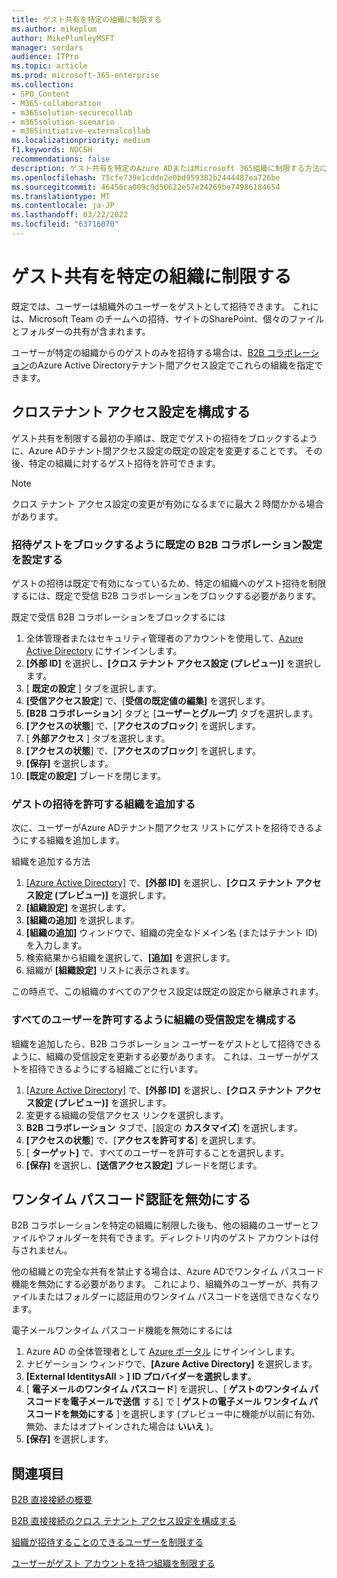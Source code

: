 ```yaml
---
title: ゲスト共有を特定の組織に制限する
ms.author: mikeplum
author: MikePlumleyMSFT
manager: serdars
audience: ITPro
ms.topic: article
ms.prod: microsoft-365-enterprise
ms.collection:
- SPO_Content
- M365-collaboration
- m365solution-securecollab
- m365solution-scenario
- m365initiative-externalcollab
ms.localizationpriority: medium
f1.keywords: NOCSH
recommendations: false
description: ゲスト共有を特定のAzure ADまたはMicrosoft 365組織に制限する方法について説明します。
ms.openlocfilehash: 75cfe739e1cdde2e0bd959382b2444487ea726be
ms.sourcegitcommit: 46456ca009c9d50622e57e24269be74986184654
ms.translationtype: MT
ms.contentlocale: ja-JP
ms.lasthandoff: 03/22/2022
ms.locfileid: "63716070"
---
```

# <a name="limit-guest-sharing-to-specific-organizations"></a>ゲスト共有を特定の組織に制限する

既定では、ユーザーは組織外のユーザーをゲストとして招待できます。 これには、Microsoft Team のチームへの招待、サイトのSharePoint、個々のファイルとフォルダーの共有が含まれます。

ユーザーが特定の組織からのゲストのみを招待する場合は、[B2B コラボレーション](/azure/active-directory/external-identities/what-is-b2b)のAzure Active Directoryテナント間アクセス設定でこれらの組織を指定できます。

## <a name="configure-cross-tenant-access-settings"></a>クロステナント アクセス設定を構成する

ゲスト共有を制限する最初の手順は、既定でゲストの招待をブロックするように、Azure ADテナント間アクセス設定の既定の設定を変更することです。 その後、特定の組織に対するゲスト招待を許可できます。

> [!NOTE]
> クロス テナント アクセス設定の変更が有効になるまでに最大 2 時間かかる場合があります。

### <a name="set-the-default-b2b-collaboration-settings-to-block-inviting-guests"></a>招待ゲストをブロックするように既定の B2B コラボレーション設定を設定する

ゲストの招待は既定で有効になっているため、特定の組織へのゲスト招待を制限するには、既定で受信 B2B コラボレーションをブロックする必要があります。

既定で受信 B2B コラボレーションをブロックするには
1. 全体管理者またはセキュリティ管理者のアカウントを使用して、[Azure Active Directory](https://aad.portal.azure.com) にサインインします。
1. **[外部 ID]** を選択し、**[クロス テナント アクセス設定 (プレビュー)]** を選択します。
1. [ **既定の設定** ] タブを選択します。
1. **[受信アクセス設定**] で、[**受信の既定値の編集]** を選択します。
1. **[B2B コラボレーション**] タブと [**ユーザーとグループ**] タブを選択します。
1. **[アクセスの状態**] で、[**アクセスのブロック**] を選択します。
1. [ **外部アクセス** ] タブを選択します。
1. **[アクセスの状態**] で、[**アクセスのブロック**] を選択します。
1. **[保存]** を選択します。
1. **[既定の設定]** ブレードを閉じます。

### <a name="add-the-organization-where-you-want-to-allow-guest-invitations"></a>ゲストの招待を許可する組織を追加する

次に、ユーザーがAzure ADテナント間アクセス リストにゲストを招待できるようにする組織を追加します。

組織を追加する方法
1. [[Azure Active Directory]](https://aad.portal.azure.com) で、**[外部 ID]** を選択し、**[クロス テナント アクセス設定 (プレビュー)]** を選択します。
1. **[組織設定]** を選択します。
1. **[組織の追加]** を選択します。
1. **[組織の追加]** ウィンドウで、組織の完全なドメイン名 (またはテナント ID) を入力します。
1. 検索結果から組織を選択して、**[追加]** を選択します。
1. 組織が **[組織設定]** リストに表示されます。

この時点で、この組織のすべてのアクセス設定は既定の設定から継承されます。

### <a name="configure-inbound-settings-for-the-organization-to-allow-all-users"></a>すべてのユーザーを許可するように組織の受信設定を構成する

組織を追加したら、B2B コラボレーション ユーザーをゲストとして招待できるように、組織の受信設定を更新する必要があります。 これは、ユーザーがゲストを招待できるようにする組織ごとに行います。

1. [[Azure Active Directory]](https://aad.portal.azure.com) で、**[外部 ID]** を選択し、**[クロス テナント アクセス設定 (プレビュー)]** を選択します。
1. 変更する組織の受信アクセス リンクを選択します。
1. **B2B コラボレーション** タブで、[設定の **カスタマイズ**] を選択します。
1. **[アクセスの状態**] で、[**アクセスを許可する**] を選択します。
1. [ **ターゲット]** で、すべてのユーザーを許可することを選択します。
1. **[保存]** を選択し、**[送信アクセス設定]** ブレードを閉じます。

## <a name="turn-off-one-time-passcode-authentication"></a>ワンタイム パスコード認証を無効にする

B2B コラボレーションを特定の組織に制限した後も、他の組織のユーザーとファイルやフォルダーを共有できます。ディレクトリ内のゲスト アカウントは付与されません。

他の組織との完全な共有を禁止する場合は、Azure ADでワンタイム パスコード機能を無効にする必要があります。 これにより、組織外のユーザーが、共有ファイルまたはフォルダーに認証用のワンタイム パスコードを送信できなくなります。

電子メールワンタイム パスコード機能を無効にするには
1. Azure AD の全体管理者として [Azure ポータル](https://portal.azure.com/) にサインインします。
1. ナビゲーション ウィンドウで、**[Azure Active Directory]** を選択します。
1. **[External IdentitysAll** > **] ID プロバイダーを選択します**。
1. [ **電子メールのワンタイム パスコード**] を選択し、[ **ゲストのワンタイム パスコードを電子メールで送信** する] で [ **ゲストの電子メール ワンタイム パスコードを無効にする** ] を選択します (プレビュー中に機能が以前に有効、無効、またはオプトインされた場合は **いいえ** )。
1. **[保存]** を選択します。

## <a name="related-topics"></a>関連項目

[B2B 直接接続の概要](/azure/active-directory/external-identities/b2b-direct-connect-overview)

[B2B 直接接続のクロス テナント アクセス設定を構成する](/azure/active-directory/external-identities/cross-tenant-access-settings-b2b-direct-connect)

[組織が招待することのできるユーザーを制限する](limit-invitations-from-specific-organization.md)

[ユーザーがゲスト アカウントを持つ組織を制限する](limit-organizations-where-users-have-guest-accounts.md)